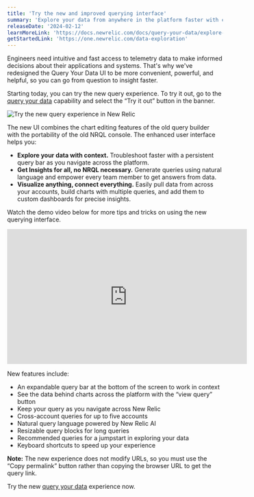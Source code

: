 ```yaml
---
title: 'Try the new and improved querying interface'
summary: 'Explore your data from anywhere in the platform faster with context'
releaseDate: '2024-02-12'
learnMoreLink: 'https://docs.newrelic.com/docs/query-your-data/explore-query-data/get-started/introduction-querying-new-relic-data/'
getStartedLink: 'https://one.newrelic.com/data-exploration'
---
```


Engineers need intuitive and fast access to telemetry data to make informed decisions about their applications and systems. That's why we've redesigned the Query Your Data UI to be more convenient, powerful, and helpful, so you can go from question to insight faster.

Starting today, you can try the new query experience. To try it out, go to the [query your data](https://one.newrelic.com/data-exploration) capability and select the “Try it out” button in the banner.

![Try the new query experience in New Relic](/images/query-your-data-try.webp 'Try the new query experience in New Relic.')

The new UI combines the chart editing features of the old query builder with the portability of the old NRQL console. The enhanced user interface helps you:

- **Explore your data with context.** Troubleshoot faster with a persistent query bar as you navigate across the platform.
- **Get Insights for all, no NRQL necessary.** Generate queries using natural language and empower every team member to get answers from data.
- **Visualize anything, connect everything.** Easily pull data from across your accounts, build charts with multiple queries, and add them to custom dashboards for precise insights.

Watch the demo video below for more tips and tricks on using the new querying interface.

<iframe width="560" height="315" src="https://www.youtube.com/embed/sjms5NYRMLs" frameborder="0" allow="accelerometer; autoplay; clipboard-write; encrypted-media; gyroscope; picture-in-picture" allowfullscreen></iframe>

New features include:

- An expandable query bar at the bottom of the screen to work in context
- See the data behind charts across the platform with the “view query” button
- Keep your query as you navigate across New Relic
- Cross-account queries for up to five accounts
- Natural query language powered by New Relic AI
- Resizable query blocks for long queries
- Recommended queries for a jumpstart in exploring your data
- Keyboard shortcuts to speed up your experience

**Note:** The new experience does not modify URLs, so you must use the “Copy permalink” button rather than copying the browser URL to get the query link.

Try the new [query your data](https://one.newrelic.com/data-exploration) experience now.
